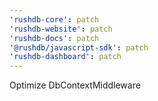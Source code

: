 ```yaml
---
'rushdb-core': patch
'rushdb-website': patch
'rushdb-docs': patch
'@rushdb/javascript-sdk': patch
'rushdb-dashboard': patch
---
```


Optimize DbContextMiddleware
